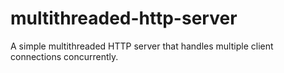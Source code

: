 # multithreaded-http-server
A simple multithreaded HTTP server that handles multiple client connections concurrently.
